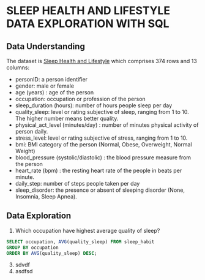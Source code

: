# **SLEEP HEALTH AND LIFESTYLE DATA EXPLORATION WITH SQL**

## **Data Understanding**
The dataset is [Sleep Health and Lifestyle](https://www.kaggle.com/datasets/uom190346a/sleep-health-and-lifestyle-dataset/data) which comprises 374 rows and 13 columns:
- personID: a person identifier
- gender: male or female
- age (years) : age of the person
- occupation: occupation or profession of the person
- sleep_duration (hours): number of hours people sleep per day
- quality_sleep: level or rating subjective of sleep, ranging from 1 to 10. The higher number means better quality.
- physical_act_level (minutes/day) : number of minutes physical activity of person daily.
- stress_level: level or rating subjective of stress, ranging from 1 to 10.
- bmi: BMI category of the person (Normal, Obese, Overweight, Normal Weight)
- blood_pressure (systolic/diastolic) : the blood pressure measure from the person
- heart_rate (bpm) : the resting heart rate of the people in beats per minute.
- daily_step: number of steps people taken per day
- sleep_disorder: the presence or absent of sleeping disorder (None, Insomnia, Sleep Apnea).

## **Data Exploration**
1. Which occupation have highest average quality of sleep?
```sql
SELECT occupation, AVG(quality_sleep) FROM sleep_habit
GROUP BY occupation
ORDER BY AVG(quality_sleep) DESC;
```

3. sdvdf
4. asdfsd
